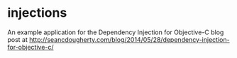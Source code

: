 injections
==========

An example application for the Dependency Injection for Objective-C blog post at http://seancdougherty.com/blog/2014/05/28/dependency-injection-for-objective-c/
